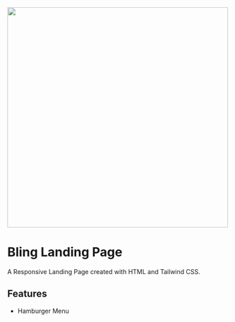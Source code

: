 <img src="https://ruy64.github.io/manage-landing-page/img/Bling-landingpage.png" width="500">
<h1>Bling Landing Page</h1>
<p>A Responsive Landing Page created with HTML and Tailwind CSS.</p>
<h2>Features</h2>
<ul>
<li><p>Hamburger Menu</p></li>
</ul>
